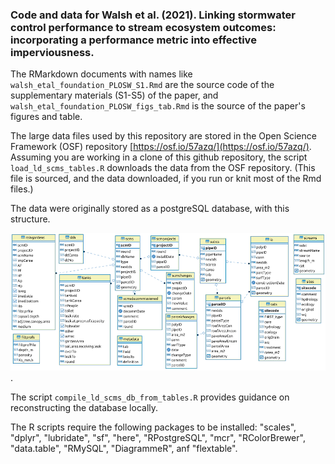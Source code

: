 ### Code and data for Walsh et al. (2021). Linking stormwater control performance to stream ecosystem outcomes: incorporating a performance metric into effective imperviousness.  

The RMarkdown documents with names like `walsh_etal_foundation_PLOSW_S1.Rmd` are the source code of the supplementary materials (S1-S5) of the paper, and `walsh_etal_foundation_PLOSW_figs_tab.Rmd` is the source of the paper's figures and table.  

The large data files used by this repository are stored in the Open Science Framework (OSF) repository [https://osf.io/57azq/](https://osf.io/57azq/).  Assuming you are working in a clone of this github repository, the script `load_ld_scms_tables.R` downloads the data from the OSF repository. (This file is sourced, and the data downloaded, if you run or knit most of the Rmd files.)  

The data were originally stored as a postgreSQL database, with this structure. 


![](images/ld_scms_ER_diagram.png?raw=true).  


The script `compile_ld_scms_db_from_tables.R` provides guidance on reconstructing the database locally.

The R scripts require the following packages to be installed: "scales", "dplyr", "lubridate", "sf", "here", "RPostgreSQL", "mcr", "RColorBrewer", "data.table", "RMySQL", "DiagrammeR", anf "flextable".
